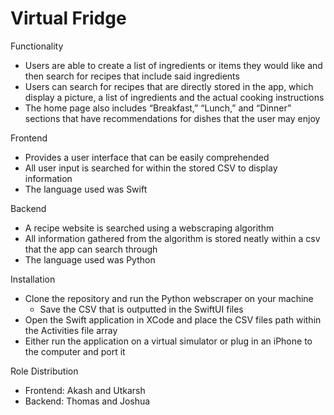 # Virtual Fridge

Functionality

- Users are able to create a list of ingredients or items they would like and then search for recipes that include said ingredients
- Users can search for recipes that are directly stored in the app, which display a picture, a list of ingredients and the actual cooking instructions
- The home page also includes “Breakfast,” “Lunch,” and “Dinner” sections that have recommendations for dishes that the user may enjoy

Frontend

- Provides a user interface that can be easily comprehended
- All user input is searched for within the stored CSV to display information
- The language used was Swift


Backend

- A recipe website is searched using a webscraping algorithm
- All information gathered from the algorithm is stored neatly within a csv that the app can search through
- The language used was Python


Installation

- Clone the repository and run the Python webscraper on your machine
  - Save the CSV that is outputted in the SwiftUI files
- Open the Swift application in XCode and place the CSV files path within the Activities file array
- Either run the application on a virtual simulator or plug in an iPhone to the computer and port it

Role Distribution

- Frontend: Akash and Utkarsh
- Backend: Thomas and Joshua






